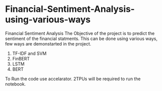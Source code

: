 # Financial-Sentiment-Analysis-using-various-ways
Financial Sentiment Analysis
The Objective of the project is to predict the sentiment of the financial statments.
This can be done using various ways, few ways are demonstarted in the project.
1. TF-IDF and SVM
2. FinBERT
3. LSTM
4. BERT

To Run the code use accelarator. 2TPUs will be required to run the notebook.
